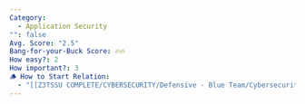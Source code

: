 ```yaml
---
Category:
  - Application Security
"": false
Avg. Score: "2.5"
Bang-for-your-Buck Score: 🔥🔥
How easy?: 2
How important?: 3
🪵 How to Start Relation:
  - "[[Z3TSSU COMPLETE/CYBERSECURITY/Defensive - Blue Team/Cybersecurity Checklist (Free Version)/Master Page/Application Security]]"
---
```

